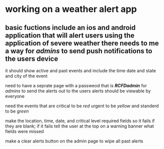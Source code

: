 # working on a  weather alert app
## basic fuctions include an ios and android application that will alert users using the application of severe weather there needs to me a way for *admins* to send push notifications to the users device

 it should show active and past events and include the time date and state and city of the event
 
need to have a seprate page with a passweod that is ***RCFDadmin*** for *admins* to send the alerts out to the users alerts should be viewable by everyone 

need the events that are critical to be *red* urgent to be *yellow* and standerd to be *green*

make the location, time, date, and critical level required fields so it fails if they are blank; if it fails tell the user at the top on a warning banner what fields were missed

make a clear alerts button on the admin page to wipe all past alerts
